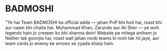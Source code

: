 # BADMOSHI
"Ye hai Team BADMOSHI ka official adda — jahan PvP bhi hoti hai, roast bhi aur naam bhi chalta hai. Muhammad Khan, Zarundo aur Ali Sher — ye woh legends hain jo creeper ko bhi sharma dein! Website pe milega anthem jo Nether tak goonjta hai, roast wall jahan noob teams ki rooh tak hil jaye, aur team cards jo enemy ke arrows se zyada sharp hain. 
